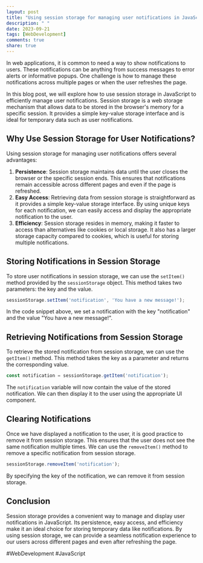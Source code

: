 ```yaml
---
layout: post
title: "Using session storage for managing user notifications in JavaScript"
description: " "
date: 2023-09-21
tags: [WebDevelopment]
comments: true
share: true
---
```


In web applications, it is common to need a way to show notifications to users. These notifications can be anything from success messages to error alerts or informative popups. One challenge is how to manage these notifications across multiple pages or when the user refreshes the page.

In this blog post, we will explore how to use session storage in JavaScript to efficiently manage user notifications. Session storage is a web storage mechanism that allows data to be stored in the browser's memory for a specific session. It provides a simple key-value storage interface and is ideal for temporary data such as user notifications.

## Why Use Session Storage for User Notifications?

Using session storage for managing user notifications offers several advantages:

1. **Persistence**: Session storage maintains data until the user closes the browser or the specific session ends. This ensures that notifications remain accessible across different pages and even if the page is refreshed.
2. **Easy Access**: Retrieving data from session storage is straightforward as it provides a simple key-value storage interface. By using unique keys for each notification, we can easily access and display the appropriate notification to the user.
3. **Efficiency**: Session storage resides in memory, making it faster to access than alternatives like cookies or local storage. It also has a larger storage capacity compared to cookies, which is useful for storing multiple notifications.

## Storing Notifications in Session Storage

To store user notifications in session storage, we can use the `setItem()` method provided by the `sessionStorage` object. This method takes two parameters: the key and the value.

```javascript
sessionStorage.setItem('notification', 'You have a new message!');
```

In the code snippet above, we set a notification with the key "notification" and the value "You have a new message!".

## Retrieving Notifications from Session Storage

To retrieve the stored notification from session storage, we can use the `getItem()` method. This method takes the key as a parameter and returns the corresponding value.

```javascript
const notification = sessionStorage.getItem('notification');
```

The `notification` variable will now contain the value of the stored notification. We can then display it to the user using the appropriate UI component.

## Clearing Notifications

Once we have displayed a notification to the user, it is good practice to remove it from session storage. This ensures that the user does not see the same notification multiple times. We can use the `removeItem()` method to remove a specific notification from session storage.

```javascript
sessionStorage.removeItem('notification');
```

By specifying the key of the notification, we can remove it from session storage.

## Conclusion

Session storage provides a convenient way to manage and display user notifications in JavaScript. Its persistence, easy access, and efficiency make it an ideal choice for storing temporary data like notifications. By using session storage, we can provide a seamless notification experience to our users across different pages and even after refreshing the page.

#WebDevelopment #JavaScript